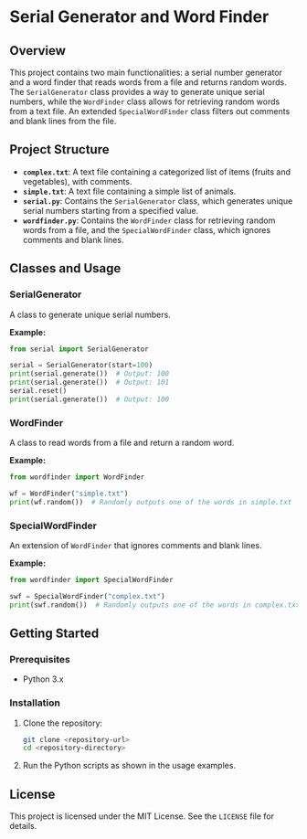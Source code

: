 # Serial Generator and Word Finder

## Overview

This project contains two main functionalities: a serial number generator and a word finder that reads words from a file and returns random words. The `SerialGenerator` class provides a way to generate unique serial numbers, while the `WordFinder` class allows for retrieving random words from a text file. An extended `SpecialWordFinder` class filters out comments and blank lines from the file.

## Project Structure

- **`complex.txt`**: A text file containing a categorized list of items (fruits and vegetables), with comments.
- **`simple.txt`**: A text file containing a simple list of animals.
- **`serial.py`**: Contains the `SerialGenerator` class, which generates unique serial numbers starting from a specified value.
- **`wordfinder.py`**: Contains the `WordFinder` class for retrieving random words from a file, and the `SpecialWordFinder` class, which ignores comments and blank lines.

## Classes and Usage

### SerialGenerator

A class to generate unique serial numbers.

**Example:**
```python
from serial import SerialGenerator

serial = SerialGenerator(start=100)
print(serial.generate())  # Output: 100
print(serial.generate())  # Output: 101
serial.reset()
print(serial.generate())  # Output: 100
```

### WordFinder

A class to read words from a file and return a random word.

**Example:**
```python
from wordfinder import WordFinder

wf = WordFinder("simple.txt")
print(wf.random())  # Randomly outputs one of the words in simple.txt
```

### SpecialWordFinder

An extension of `WordFinder` that ignores comments and blank lines.

**Example:**
```python
from wordfinder import SpecialWordFinder

swf = SpecialWordFinder("complex.txt")
print(swf.random())  # Randomly outputs one of the words in complex.txt (ignoring comments)
```

## Getting Started

### Prerequisites

- Python 3.x

### Installation

1. Clone the repository:
   ```bash
   git clone <repository-url>
   cd <repository-directory>
   ```

2. Run the Python scripts as shown in the usage examples.

## License

This project is licensed under the MIT License. See the `LICENSE` file for details.
